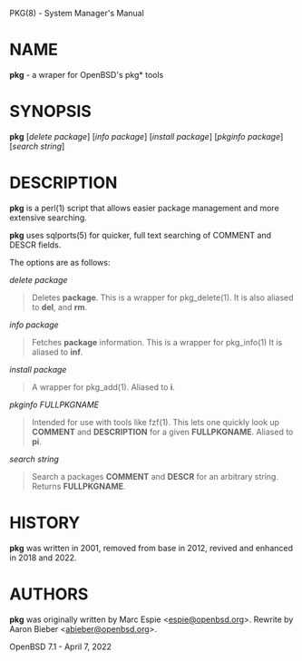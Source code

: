 PKG(8) - System Manager's Manual

# NAME

**pkg** - a wraper for OpenBSD's pkg\* tools

# SYNOPSIS

**pkg**
\[*delete*&nbsp;*package*]
\[*info*&nbsp;*package*]
\[*install*&nbsp;*package*]
\[*pkginfo*&nbsp;*package*]
\[*search*&nbsp;*string*]

# DESCRIPTION

**pkg**
is a
perl(1)
script that allows easier package management and more extensive searching.

**pkg**
uses
sqlports(5) for quicker, full text searching of COMMENT and DESCR fields.

The options are as follows:

*delete package*

> Deletes
> **package**.
> This is a wrapper for
> pkg\_delete(1).
> It is also aliased to
> **del**,
> and
> **rm**.

*info package*

> Fetches
> **package**
> information.
> This is a wrapper for
> pkg\_info(1)
> It is aliased to
> **inf**.

*install package*

> A wrapper for
> pkg\_add(1).
> Aliased to
> **i**.

*pkginfo FULLPKGNAME*

> Intended for use with tools like
> fzf(1).
> This lets one quickly look up
> **COMMENT**
> and
> **DESCRIPTION**
> for a given
> **FULLPKGNAME**.
> Aliased to
> **pi**.

*search string*

> Search a packages
> **COMMENT**
> and
> **DESCR**
> for an arbitrary string.
> Returns
> **FULLPKGNAME**.

# HISTORY

**pkg**
was written in 2001, removed from base in 2012, revived and enhanced in 2018
and 2022.

# AUTHORS

**pkg**
was originally written by
Marc Espie &lt;[espie@openbsd.org](mailto:espie@openbsd.org)&gt;.
Rewrite by
Aaron Bieber &lt;[abieber@openbsd.org](mailto:abieber@openbsd.org)&gt;.

OpenBSD 7.1 - April 7, 2022
